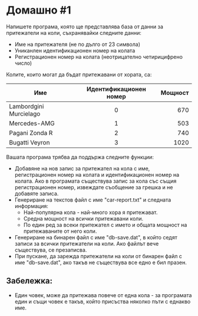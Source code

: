# Домашно #1 #

Напишете програма, която ще представлява база от данни за притежатели на коли, съхранявайки следните данни:

  * Име на притежателя (не по дълго от 23 символа)
  * Униканлен идентификационен номер на колата
  * Регистрационен номер на колата (неотрицателно четирицифрено число)

Колите, които могат да бъдат притежавани от хората, са:

| Име                    | Идентификационен номер| Мощност  |
| ---------------------- |:---------------------:| --------:|
| Lambordgini Murcielago | 0                     | 670      |
| Mercedes-AMG           | 1                     | 503      |
| Pagani Zonda R         | 2                     | 740      |
| Bugatti Veyron         | 3                     | 1020     |

Вашата програма трябва да поддържа следните функции:

* Добавяне на нов запис за притежател на кола с име, регистрационен номер на колата и идентификационен номер на колата. Ако в програмата съществува запис за кола със същия регистрационен номер, извеждате съобщение за грешка и не добавяте записа.
* Генериране на текстов файл с име "car-report.txt" и следната информация:
  * Най-популярна кола - най-много хора я притежават.
  * Средна мощност на всички притежавани коли.
  * По един ред за всеки притежател с името и общата мощност на притежаваните от него коли.
* Генериране на бинарен файл с име "db-save.dat", в който седят записи за всички притежатели на коли. Ако файлът вече съществува, се презаписва.
* При пускане, да зарежда притежатели на коли от бинарен файл с име "db-save.dat", ако такъв не съществува все едно е бил празен.

## Забележка:
* Един човек, може да притежава повече от една кола - за програмата един и същи човек е такъв, който присъства няколко пъти с еднакво име.
